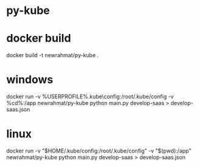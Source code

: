 # py-kube

# docker build
docker build -t newrahmat/py-kube .

# windows
docker run -v %USERPROFILE%\.kube\config:/root/.kube/config -v %cd%:/app newrahmat/py-kube python main.py develop-saas > develop-saas.json

# linux
docker run -v "$HOME/.kube/config:/root/.kube/config" -v "$(pwd):/app" newrahmat/py-kube python main.py develop-saas > develop-saas.json
